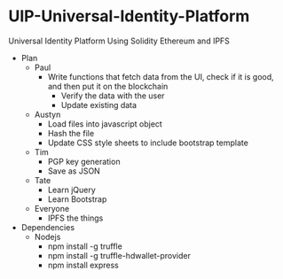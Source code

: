 # UIP-Universal-Identity-Platform
Universal Identity Platform
Using Solidity Ethereum and IPFS

* Plan
    * Paul
        * Write functions that fetch data from the UI, check if it is good, and then put it on the blockchain
            * Verify the data with the user
            * Update existing data
    * Austyn
        * Load files into javascript object
        * Hash the file
        * Update CSS style sheets to include bootstrap template
    * Tim
        * PGP key generation
        * Save as JSON
    * Tate
        * Learn jQuery
        * Learn Bootstrap
    * Everyone
        * IPFS the things
* Dependencies
    * Nodejs
        * npm install -g truffle
        * npm install -g truffle-hdwallet-provider
        * npm install express
